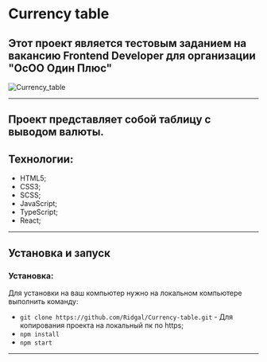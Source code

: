# Currency table
## Этот проект является тестовым заданием на вакансию Frontend Developer для организации "ОсОО Один Плюс"
![Currency_table](https://github.com/Ridgal/Oneplus-task/blob/master/src/assets/img/screen.png)
___
Проект представляет собой таблицу с выводом валюты.
---
## Технологии:

- HTML5;
- CSS3;
- SCSS;
- JavaScript;
- TypeScript;
- React;
 
 ___
 
 ## Установка и запуск

### Установка:

Для установки на ваш компьютер нужно на локальном компьютере выполнить команду: 

- `git clone https://github.com/Ridgal/Currency-table.git` - Для копирования проекта на локальный пк по https;
- `npm install`
- `npm start`

---

